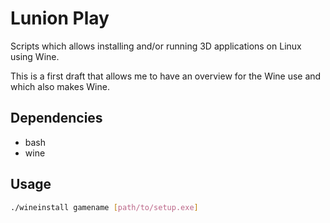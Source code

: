 # Lunion Play

Scripts which allows installing and/or running 3D applications on Linux using Wine.

This is a first draft that allows me to have an overview for the Wine use and which also makes Wine.

## Dependencies
* bash
* wine

## Usage
```bash
./wineinstall gamename [path/to/setup.exe]
```
